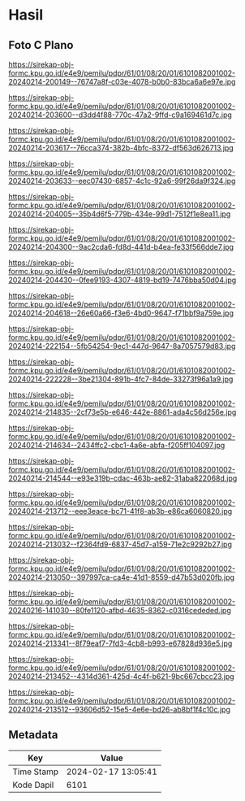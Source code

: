# Hasil

## Foto C Plano

https://sirekap-obj-formc.kpu.go.id/e4e9/pemilu/pdpr/61/01/08/20/01/6101082001002-20240214-200149--76747a8f-c03e-4078-b0b0-83bca6a6e97e.jpg

https://sirekap-obj-formc.kpu.go.id/e4e9/pemilu/pdpr/61/01/08/20/01/6101082001002-20240214-203600--d3dd4f88-770c-47a2-9ffd-c9a169461d7c.jpg

https://sirekap-obj-formc.kpu.go.id/e4e9/pemilu/pdpr/61/01/08/20/01/6101082001002-20240214-203617--76cca374-382b-4bfc-8372-df563d626713.jpg

https://sirekap-obj-formc.kpu.go.id/e4e9/pemilu/pdpr/61/01/08/20/01/6101082001002-20240214-203633--eec07430-6857-4c1c-92a6-99f26da9f324.jpg

https://sirekap-obj-formc.kpu.go.id/e4e9/pemilu/pdpr/61/01/08/20/01/6101082001002-20240214-204005--35b4d6f5-779b-434e-99d1-7512f1e8ea11.jpg

https://sirekap-obj-formc.kpu.go.id/e4e9/pemilu/pdpr/61/01/08/20/01/6101082001002-20240214-204300--9ac2cda6-fd8d-441d-b4ea-fe33f566dde7.jpg

https://sirekap-obj-formc.kpu.go.id/e4e9/pemilu/pdpr/61/01/08/20/01/6101082001002-20240214-204430--0fee9193-4307-4819-bd19-7476bba50d04.jpg

https://sirekap-obj-formc.kpu.go.id/e4e9/pemilu/pdpr/61/01/08/20/01/6101082001002-20240214-204618--26e60a66-f3e6-4bd0-9647-f71bbf9a759e.jpg

https://sirekap-obj-formc.kpu.go.id/e4e9/pemilu/pdpr/61/01/08/20/01/6101082001002-20240214-222154--5fb54254-9ec1-447d-9647-8a7057579d83.jpg

https://sirekap-obj-formc.kpu.go.id/e4e9/pemilu/pdpr/61/01/08/20/01/6101082001002-20240214-222228--3be21304-891b-4fc7-84de-33273f96a1a9.jpg

https://sirekap-obj-formc.kpu.go.id/e4e9/pemilu/pdpr/61/01/08/20/01/6101082001002-20240214-214835--2cf73e5b-e646-442e-8861-ada4c56d256e.jpg

https://sirekap-obj-formc.kpu.go.id/e4e9/pemilu/pdpr/61/01/08/20/01/6101082001002-20240214-214634--2434ffc2-cbc1-4a6e-abfa-f205ff104097.jpg

https://sirekap-obj-formc.kpu.go.id/e4e9/pemilu/pdpr/61/01/08/20/01/6101082001002-20240214-214544--e93e319b-cdac-463b-ae82-31aba822068d.jpg

https://sirekap-obj-formc.kpu.go.id/e4e9/pemilu/pdpr/61/01/08/20/01/6101082001002-20240214-213712--eee3eace-bc71-41f8-ab3b-e86ca6060820.jpg

https://sirekap-obj-formc.kpu.go.id/e4e9/pemilu/pdpr/61/01/08/20/01/6101082001002-20240214-213032--f2364fd9-6837-45d7-a159-71e2c9292b27.jpg

https://sirekap-obj-formc.kpu.go.id/e4e9/pemilu/pdpr/61/01/08/20/01/6101082001002-20240214-213050--397997ca-ca4e-41d1-8559-d47b53d020fb.jpg

https://sirekap-obj-formc.kpu.go.id/e4e9/pemilu/pdpr/61/01/08/20/01/6101082001002-20240216-141030--80fe1120-afbd-4635-8362-c0316cededed.jpg

https://sirekap-obj-formc.kpu.go.id/e4e9/pemilu/pdpr/61/01/08/20/01/6101082001002-20240214-213341--8f79eaf7-7fd3-4cb8-b993-e67828d936e5.jpg

https://sirekap-obj-formc.kpu.go.id/e4e9/pemilu/pdpr/61/01/08/20/01/6101082001002-20240214-213452--4314d361-425d-4c4f-b621-9bc667cbcc23.jpg

https://sirekap-obj-formc.kpu.go.id/e4e9/pemilu/pdpr/61/01/08/20/01/6101082001002-20240214-213512--93606d52-15e5-4e6e-bd26-ab8bf1f4c10c.jpg


## Metadata

| Key        | Value               |
| ---------- | ------------------- |
| Time Stamp | 2024-02-17 13:05:41 |
| Kode Dapil | 6101                |



